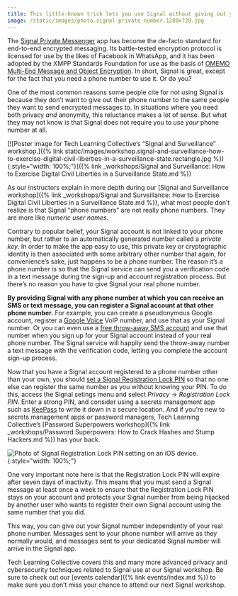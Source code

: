 ```yaml
---
title: This little-known trick lets you use Signal without giving out your phone number
image: /static/images/photo.signal-private-number.1280x720.jpg
---
```


The [Signal Private Messenger](https://signal.org/) app has become the de-facto standard for end-to-end encrypted messaging. Its battle-tested encryption protocol is licensed for use by the likes of Facebook in WhatsApp, and it has been adopted by the XMPP Standards Foundation for use as the basis of [OMEMO Multi-End Message and Object Encryption](https://conversations.im/omemo/). In short, Signal is great, except for the fact that you need a phone number to use it. Or do you?

One of the most common reasons some people cite for not using Signal is because they don&rsquo;t want to give out their phone number to the same people they want to send encrypted messages to. In situations where you need both privacy *and* anonymity, this reluctance makes a lot of sense. But what they may not know is that Signal does not require you to use *your* phone number at all.

[![Poster image for Tech Learning Collective&rsquo;s &ldquo;Signal and Surveillance&rdquo; workshop.]({% link static/images/workshop.signal-and-surveillance-how-to-exercise-digital-civil-liberties-in-a-surveillance-state.rectangle.jpg %}){:style="width: 100%;"}]({% link _workshops/Signal and Surveillance: How to Exercise Digital Civil Liberties in a Surveillance State.md %})

As our instructors explain in more depth during our [Signal and Surveillance workshop]({% link _workshops/Signal and Surveillance: How to Exercise Digital Civil Liberties in a Surveillance State.md %}), what most people don&rsquo;t realize is that Signal &ldquo;phone numbers&rdquo; are not really phone numbers. They are more like *numeric user names*.

Contrary to popular belief, your Signal account is not linked to your phone number, but rather to an automatically generated number called a *private key*. In order to make the app easy to use, this private key or cryptographic identity is then associated with some arbitrary other number that again, for convenience&rsquo;s sake, just happens to be a phone number. The reason it&rsquo;s a phone number is so that the Signal service can send you a verification code in a text message during the sign-up and account registration process. But there&rsquo;s no reason you have to give Signal your real phone number.

**By providing Signal with any phone number at which you can receive an SMS or text message, you can register a Signal account at that other phone number.** For example, you can create a pseudonymous Google account, register a [Google Voice](https://www.google.com/voice) VoIP number, and use that as your Signal number. Or you can even use a [free throw-away SMS account](https://github.com/AnarchoTechNYC/meta/wiki/Disposable-SMS-services) and use that number when you sign up for your Signal account instead of your real phone number. The Signal service will happily send the throw-away number a text message with the verification code, letting you complete the account sign-up process.

Now that you have a Signal account registered to a phone number other than your own, you should [set a Signal Registration Lock PIN](https://support.signal.org/hc/en-us/articles/360007059792-Registration-Lock) so that no one else can register the same number as you without knowing your PIN. To do this, access the Signal setings menu and select *Privacy* &rarr; *Registration Lock PIN*. Enter a strong PIN, and consider using a secrets management app such as [KeePass](https://keepass.info/) to write it down in a secure location. And if you&rsquo;re new to secrets management apps or password managers, Tech Learning Collective&rsquo;s [Password Superpowers workshop]({% link _workshops/Password Superpowers: How to Crack Hashes and Stump Hackers.md %}) has your back.

![Photo of Signal Registration Lock PIN setting on an iOS device.](https://support.signal.org/hc/article_attachments/360008169991/registration_lock.jpg){:style="width: 100%;"}

One very important note here is that the Registration Lock PIN will expire after seven days of inactivity. This means that you must send a Signal message at least once a week to ensure that the Registration Lock PIN stays on your account and protects your Signal number from being hijacked by another user who wants to register their own Signal account using the same number that you did.

This way, you can give out your Signal number independently of your real phone number. Messages sent to your phone number will arrive as they normally would, and messages sent to your dedicated Signal number will arrive in the Signal app.

Tech Learning Collective covers this and many more advanced privacy and cybersecurity techniques related to Signal use at our Signal workshop. Be sure to check out our [events calendar]({% link events/index.md %}) to make sure you don&rsquo;t miss your chance to attend our next Signal workshop.
